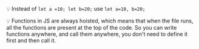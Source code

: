 💡 Instead of `let a =10; let b=20;` use `let a=10, b=20;`

💡 Functions in JS are always hoisted, which means that when the file runs, all the functions are present at the top of the code. So you can write functions anywhere, and call them anywhere, you don't need to define it first and then call it.